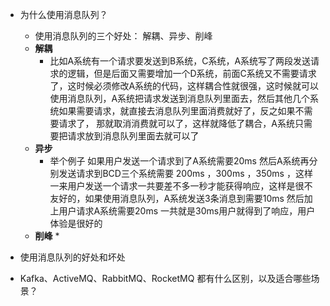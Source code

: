 * 为什么使用消息队列？
	* 使用消息队列的三个好处： 解耦、异步、削峰
	*  **解耦**
		* 比如A系统有一个请求要发送到B系统，C系统，A系统写了两段发送请求的逻辑，但是后面又需要增加一个D系统，前面C系统又不需要请求了，这时候必须修改A系统的代码，这样耦合性就很强，这时候就可以使用消息队列，A系统把请求发送到消息队列里面去，然后其他几个系统如果需要请求，就直接去消息队列里面消费就好了，反之如果不需要请求了， 那就取消消费就可以了，这样就降低了耦合，A系统只需要把请求放到消息队列里面去就可以了
	* **异步**
		* 举个例子 如果用户发送一个请求到了A系统需要20ms 然后A系统再分别发送请求到BCD三个系统需要 200ms ，300ms ，350ms ，这样一来用户发送一个请求一共要差不多一秒才能获得响应，这样是很不友好的，如果使用消息队列，A系统发送3条消息到需要10ms 然后加上用户请求A系统需要20ms  一共就是30ms用户就得到了响应，用户体验是很好的
	* **削峰**
		* 

* 使用消息队列的好处和坏处
* Kafka、ActiveMQ、RabbitMQ、RocketMQ 都有什么区别，以及适合哪些场景？